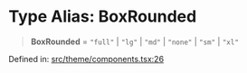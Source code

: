 # Type Alias: BoxRounded

> **BoxRounded** = `"full"` \| `"lg"` \| `"md"` \| `"none"` \| `"sm"` \| `"xl"`

Defined in: [src/theme/components.tsx:26](https://github.com/Nick2bad4u/Uptime-Watcher/blob/8a1973382d5fe14c52996ecda381894eb7ecd4a6/src/theme/components.tsx#L26)
